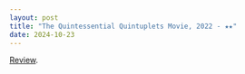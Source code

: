 ```yaml
---
layout: post
title: "The Quintessential Quintuplets Movie, 2022 - ★★"
date: 2024-10-23
---
```


[Review](https://letterboxd.com/pavlesap/film/the-quintessential-quintuplets-movie/).
